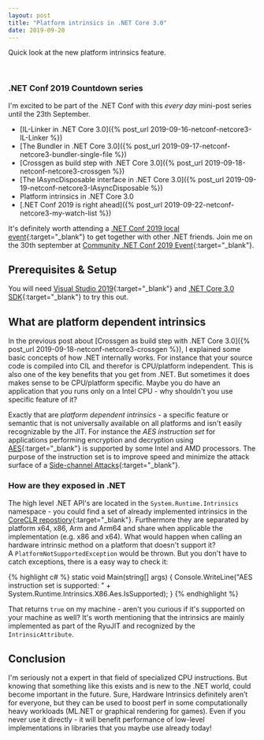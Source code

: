 ```yaml
---
layout: post
title: "Platform intrinsics in .NET Core 3.0"
date: 2019-09-20
---
```


<p class="intro">
    <span class="dropcap">Q</span>uick look at the new platform intrinsics feature.
</p>

<br/>

### .NET Conf 2019 Countdown series

I'm excited to be part of the .NET Conf with this *every day* mini-post series until the 23th September.

* [IL-Linker in .NET Core 3.0]({% post_url 2019-09-16-netconf-netcore3-IL-Linker %})
* [The Bundler in .NET Core 3.0]({% post_url 2019-09-17-netconf-netcore3-bundler-single-file %})
* [Crossgen as build step with .NET Core 3.0]({% post_url 2019-09-18-netconf-netcore3-crossgen %})
* [The IAsyncDisposable interface in .NET Core 3.0]({% post_url 2019-09-19-netconf-netcore3-IAsyncDisposable %})
* Platform intrinsics in .NET Core 3.0
* [.NET Conf 2019 is right ahead]({% post_url 2019-09-22-netconf-netcore3-my-watch-list %})

It's definitely worth attending a [.NET Conf 2019 local event](https://www.dotnetconf.net/local-events){:target="_blank"} to get together with other .NET friends.
Join me on the 30th september at [Community .NET Conf 2019 Event](https://www.meetup.com/de-DE/Basel-NET-User-Group/events/264124718/){:target="_blank"}.

## Prerequisites & Setup

You will need [Visual Studio 2019](https://visualstudio.microsoft.com/vs/preview/){:target="_blank"} and [.NET Core 3.0 SDK](https://dotnet.microsoft.com/download/dotnet-core/3.0){:target="_blank"} to try this out.

## What are platform dependent intrinsics

In the previous post about [Crossgen as build step with .NET Core 3.0]({% post_url 2019-09-18-netconf-netcore3-crossgen %}), I explained some basic concepts of how .NET internally works. For instance that your source code is compiled into CIL and therefor is CPU/platform independent.
This is also one of the key benefits that you get from .NET. But sometimes it does makes sense to be CPU/platform specific.
Maybe you do have an application that you runs only on a Intel CPU - why shouldn't you use specific feature of it?

Exactly that are *platform dependent intrinsics* - a specific feature or semantic that is not universally available on all platforms and isn't easily recognizable by the JIT.
For instance the *AES instruction set* for applications performing encryption and decryption using [AES](https://en.wikipedia.org/wiki/Advanced_Encryption_Standard){:target="_blank"} is supported by some Intel and AMD processors.
The purpose of the instruction set is to improve speed and minimize the attack surface of a [Side-channel Attacks](https://en.wikipedia.org/wiki/Side-channel_attack){:target="_blank"}.

### How are they exposed in .NET

The high level .NET API's are located in the `System.Runtime.Intrinsics` namespace - 
you could find a set of already implemented intrinsics in the [CoreCLR repostiory](https://github.com/dotnet/coreclr/tree/master/src/System.Private.CoreLib/shared/System/Runtime/Intrinsics){:target="_blank"}.
Furthermore they are separated by platform x64, x86, Arm and Arm64 and share when applicable the implementation (e.g. x86 and x64).
What would happen when calling an hardware intrinsic method on a platform that doesn't support it? <br/> 
A `PlatformNotSupportedException` would be thrown. But you don't have to catch exceptions, there is a easy way to check it:

{% highlight c# %}
static void Main(string[] args)
{
    Console.WriteLine("AES instruction set is supported: " + System.Runtime.Intrinsics.X86.Aes.IsSupported);
}
{% endhighlight %}

That returns `true` on my machine - aren't you curious if it's supported on your machine as well?
It's worth mentioning that the intrinsics are mainly implemented as part of the RyuJIT and recognized by the `IntrinsicAttribute`.

## Conclusion

I'm seriously not a expert in that field of specialized CPU instructions. But knowing that something like this exists and is new to the .NET world, could become important in the future.
Sure, Hardware Intrinsics definitely aren’t for everyone, but they can be used to boost perf in some computationally heavy workloads (ML.NET or graphical rendering for games).
Even if you never use it directly - it will benefit performance of low-level implementations in libraries that you maybe use already today!